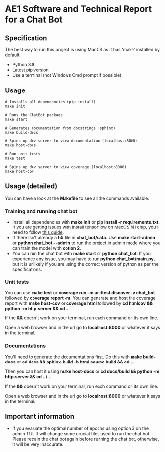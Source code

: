# AE1 Software and Technical Report for a Chat Bot

## Specification

The best way to run this project is using MacOS as it has 'make' installed by default.

- Python 3.9
- Latest pip version
- Use a terminal (not Windows Cmd prompt if possible)

## Usage

```
# Installs all dependencies (pip install)
make init

# Runs the ChatBot package
make start

# Generates documentation from docstrings (sphinx)
make build-docs

# Spins up dev server to view documentation (localhost:8000)
make host-docs

# Run unit tests
make test

# Spins up dev server to view coverage (localhost:8000)
make host-cov

```

## Usage (detailed)

You can have a look at the **Makefile** to see all the commands available.

### Training and running chat bot

- Install all dependencies with **make init** or **pip install -r requirements.txt**. If you are getting issues with install tensorflow on MacOS M1 chip, you'll need to follow [this guide](https://developer.apple.com/metal/tensorflow-plugin/).
- If there isn't already a **h5** file in **chat_bot/data**. Use **make start-admin** or **python chat_bot --admin** to run the project in admin mode where you can train the model with **option 2**.
- You can run the chat bot with **make start** or **python chat_bot**. If you experience any issue, you may have to run **python chat_bot/__main__.py**, but it is unlikely if you are using the correct version of python as per the specifications.

### Unit tests

You can use **make test** or **coverage run -m unittest discover -v chat_bot** followed by **coverage report -m**. You can generate and host the coverage report with **make host-cov** or **coverage html** followed by **cd htmlcov && python -m http.server && cd ..**.

If the **&&** doesn't work on your terminal, run each command on its own line.

Open a web browser and in the url go to **localhost:8000** or whatever it says in the terminal.

### Documentations

You'll need to generate the documentations first. Do this with **make build-docs** or **cd docs && sphinx-build -b html source build && cd ..**.

Then you can host it using **make host-docs** or **cd docs/build && python -m http.server && cd ../..**.

If the **&&** doesn't work on your terminal, run each command on its own line.

Open a web browser and in the url go to **localhost:8000** or whatever it says in the terminal.

## Important information

- If you evaluate the optimal number of epochs using option 3 on the admin TUI. It will change some crucial files used to run the chat bot. Please retrain the chat bot again before running the chat bot, otherwise, it will be very inaccurate.

